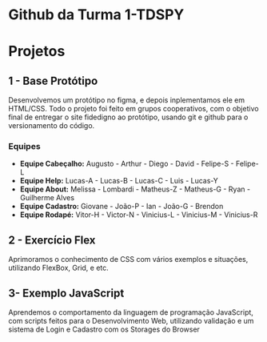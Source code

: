 # Github da Turma 1-TDSPY

<h1>Projetos</h1>

<h2>1 - Base Protótipo</h2>
<p>Desenvolvemos um protótipo no figma, e depois inplementamos ele em HTML/CSS. Todo o projeto foi feito em grupos cooperativos, com o objetivo final de entregar o site fidedigno ao protótipo, usando git e github para o versionamento do código.</p>
<h3>Equipes</h3>
<ul>
  <li><b>Equipe Cabeçalho:</b>
Augusto - Arthur - Diego - David - Felipe-S - Felipe-L</li>
  <li><b>Equipe Help:</b>
Lucas-A - Lucas-B - Lucas-C - Luis - Lucas-Y</li>
  <li><b>Equipe About:</b>
Melissa - Lombardi - Matheus-Z - Matheus-G - Ryan - Guilherme Alves</li>
  <li><b>Equipe Cadastro:</b>
Giovane - João-P - Ian - João-G - Brendon</li>
  <li><b>Equipe Rodapé:</b>
Vitor-H - Victor-N - Vinicius-L - Vinicius-M - Vinicius-R</li>
  
</ul>

<h2>2 - Exercício Flex</h2>
<p>Aprimoramos o conhecimento de CSS com vários exemplos e situações, utilizando FlexBox, Grid, e etc.</p>

<h2>3- Exemplo JavaScript</h2>
<p>Aprendemos o comportamento da linguagem de programação JavaScript, com scripts feitos para o Desenvolvimento Web, utilizando validação e um sistema de Login e Cadastro com os Storages do Browser</p>
